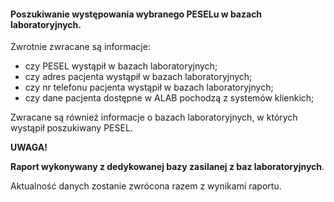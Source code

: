 #### Poszukiwanie występowania wybranego PESELu w bazach laboratoryjnych. 

Zwrotnie zwracane są informacje:

* czy PESEL wystąpił w bazach laboratoryjnych;
* czy adres pacjenta wystąpił w bazach laboratoryjnych;
* czy nr telefonu pacjenta wystąpił w bazach laboratoryjnych; 
* czy dane pacjenta dostępne w ALAB pochodzą z systemów klienkich;

Zwracane są również informacje o bazach laboratoryjnych, w których wystąpił poszukiwany PESEL.



__UWAGA!__

__Raport wykonywany z dedykowanej bazy zasilanej z baz laboratoryjnych__.

Aktualność danych zostanie zwrócona razem z wynikami raportu.
